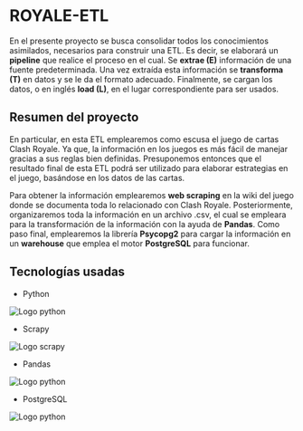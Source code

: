 # ROYALE-ETL
En el presente proyecto se busca consolidar todos los conocimientos asimilados, necesarios para construir una ETL. Es decir, se elaborará un **pipeline** que realice el proceso en el cual. Se **extrae (E)** información de una fuente predeterminada. Una vez extraída esta información se **transforma (T)** en datos y se le da el formato adecuado. Finalmente, se cargan los datos, o en inglés **load (L)**, en el lugar correspondiente para ser usados.

## Resumen del proyecto 

En particular, en esta ETL emplearemos como escusa el juego de cartas Clash Royale. Ya que, la información en los juegos es más fácil de manejar gracias a sus reglas bien definidas. Presuponemos entonces que el resultado final de esta ETL podrá ser utilizado para elaborar estrategias en el juego, basándose en los datos de las cartas.

Para obtener la información emplearemos **web scraping** en la wiki del juego donde se documenta toda lo relacionado con Clash Royale. Posteriormente, organizaremos toda la información en un archivo .csv, el cual se empleara para la transformación de la información con la ayuda de **Pandas**. Como paso final, emplearemos la librería **Psycopg2** para cargar la información en un **warehouse** que emplea el motor **PostgreSQL** para funcionar.

## Tecnologías usadas 
* Python

 ![Logo python](https://raw.githubusercontent.com/CristianPrietoAvella/error/ROYALE-ETL/logo_python.png)
 
 * Scrapy
 
 ![Logo  scrapy](https://raw.githubusercontent.com/CristianPrietoAvella/error/ROYALE-ETL/scrapy_logo.png)
 
 * Pandas
 
 ![Logo python](https://raw.githubusercontent.com/CristianPrietoAvella/error/ROYALE-ETL/Pandas_logo.png)
 
 * PostgreSQL
 
 ![Logo python](https://raw.githubusercontent.com/CristianPrietoAvella/error/ROYALE-ETL/postgresql-logo.png)
